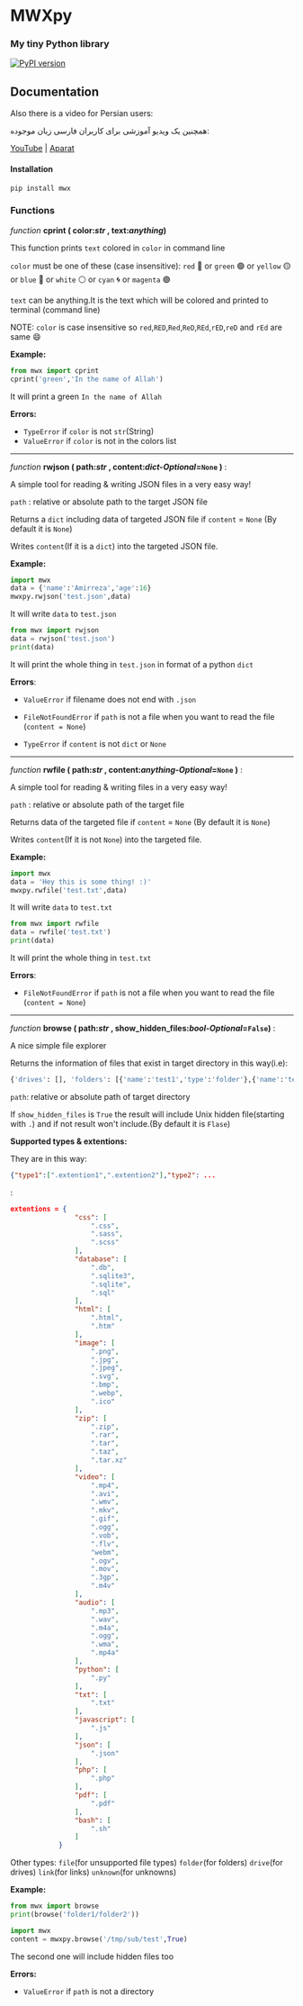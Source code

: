 # MWXpy

### My tiny Python library

[![PyPI version](https://img.shields.io/pypi/v/mwx?label=PyPI&logo=python&logoColor=yellow&style=flat-square)](https://pypi.org/project/mwx/)

## Documentation

Also there is a video for Persian users:

همچنین یک ویدیو آموزشی برای کاربران فارسی زبان موجوده:

[YouTube](https://www.youtube.com/watch?v=gRPDGZAxpO4) | [Aparat](https://www.aparat.com/v/1DrGC)

#### Installation

`pip install mwx`

### Functions

_function_ **cprint ( color:_str_ , text:_anything_)**

This function prints `text` colored in `color` in command line

`color` must be one of these (case insensitive): `red` :red_circle:  or `green` :green_circle:  or `yellow` :yellow_circle:  or `blue` :large_blue_circle: or `white` :white_circle:  or `cyan` :cyclone:  or `magenta` :purple_circle:  

`text` can be anything.It is the text which will be colored and printed to terminal (command line)

NOTE: `color` is case insensitive so `red`,`RED`,`Red`,`ReD`,`REd`,`rED`,`reD` and `rEd` are same :smile:

**Example:**

```python
from mwx import cprint
cprint('green','In the name of Allah')
```

It will print a green `In the name of Allah`

**Errors:**
* `TypeError` if `color` is not `str`(String)
* `ValueError` if `color` is not in the colors list

***

_function_ **rwjson ( path:_str_ , content:_dict-Optional_=`None` )** :

A simple tool for reading & writing JSON files in a very easy way!

`path` : relative or absolute path to the target JSON file

Returns a `dict` including data of targeted JSON file if `content` = `None` (By default it is `None`)

Writes `content`(If it is a `dict`) into the targeted JSON file.

**Example:**

```python
import mwx
data = {'name':'Amirreza','age':16}
mwxpy.rwjson('test.json',data)
```

It will write `data` to `test.json`

```python
from mwx import rwjson
data = rwjson('test.json')
print(data)
```

It will print the whole thing in `test.json` in format of a python `dict`

   
**Errors**:

* `ValueError` if filename does not end with `.json`

* `FileNotFoundError` if `path` is not a file when you want to read the file (`content = None`)

* `TypeError` if `content` is not `dict` or `None`

***

_function_ **rwfile ( path:_str_ , content:_anything-Optional_=`None` )** :

A simple tool for reading & writing files in a very easy way!

`path` : relative or absolute path of the target file

Returns data of the targeted file if `content` = `None` (By default it is `None`)

Writes `content`(If it is not `None`) into the targeted file.

**Example:**

```python
import mwx
data = 'Hey this is some thing! :)'
mwxpy.rwfile('test.txt',data)
```

It will write `data` to `test.txt`

```python
from mwx import rwfile
data = rwfile('test.txt')
print(data)
```

It will print the whole thing in `test.txt`

   
**Errors**:

* `FileNotFoundError` if `path` is not a file when you want to read the file (`content = None`)

***

_function_ **browse ( path:_str_ , show_hidden_files:_bool-Optional_=`False`)** :

A nice simple file explorer

Returns the information of files that exist in target directory in this way(i.e):

```python
{'drives': [], 'folders': [{'name':'test1','type':'folder'},{'name':'test2','type':'folder'}], 'files': [{'name':'test.py','type':'python'}], 'links': [], 'unknowns': []}
```
`path`: relative or absolute path of target directory

If `show_hidden_files` is `True` the result will include Unix hidden file(starting with `.`) and if not result won't include.(By default it is `Flase`)

**Supported types & extentions:**

They are in this way: 
```json
{"type1":[".extention1",".extention2"],"type2": ...
```
:

```json
extentions = {
                "css": [
                    ".css",
                    ".sass",
                    ".scss"
                ],
                "database": [
                    ".db",
                    ".sqlite3",
                    ".sqlite",
                    ".sql"
                ],
                "html": [
                    ".html",
                    ".htm"
                ],
                "image": [
                    ".png",
                    ".jpg",
                    ".jpeg",
                    ".svg",
                    ".bmp",
                    ".webp",
                    ".ico"
                ],
                "zip": [
                    ".zip",
                    ".rar",
                    ".tar",
                    ".taz",
                    ".tar.xz"
                ],
                "video": [
                    ".mp4",
                    ".avi",
                    ".wmv",
                    ".mkv",
                    ".gif",
                    ".ogg",
                    ".vob",
                    ".flv",
                    "webm",
                    ".ogv",
                    ".mov",
                    ".3gp",
                    ".m4v"
                ],
                "audio": [
                    ".mp3",
                    ".wav",
                    ".m4a",
                    ".ogg",
                    ".wma",
                    ".mp4a"
                ],
                "python": [
                    ".py"
                ],
                "txt": [
                    ".txt"
                ],
                "javascript": [
                    ".js"
                ],
                "json": [
                    ".json"
                ],
                "php": [
                    ".php"
                ],
                "pdf": [
                    ".pdf"
                ],
                "bash": [
                    ".sh"
                ]
            }
```

Other types: `file`(for unsupported file types) `folder`(for folders) `drive`(for drives) `link`(for links) `unknown`(for unknowns)

**Example:**

```python
from mwx import browse
print(browse('folder1/folder2'))
```
```python
import mwx
content = mwxpy.browse('/tmp/sub/test',True)
```

The second one will include hidden files too

**Errors:**

* `ValueError` if `path` is not a directory
